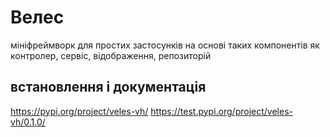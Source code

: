 # Велес
мініфреймворк для простих застосунків на основі таких компонентів як контролер, сервіс, відображення, репозиторій
## встановлення і документація
https://pypi.org/project/veles-vh/
https://test.pypi.org/project/veles-vh/0.1.0/
